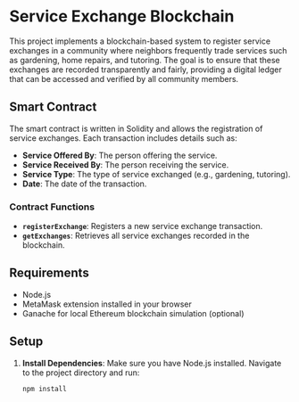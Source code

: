 # Service Exchange Blockchain

This project implements a blockchain-based system to register service exchanges in a community where neighbors frequently trade services such as gardening, home repairs, and tutoring. The goal is to ensure that these exchanges are recorded transparently and fairly, providing a digital ledger that can be accessed and verified by all community members.

## Smart Contract

The smart contract is written in Solidity and allows the registration of service exchanges. Each transaction includes details such as:

- **Service Offered By**: The person offering the service.
- **Service Received By**: The person receiving the service.
- **Service Type**: The type of service exchanged (e.g., gardening, tutoring).
- **Date**: The date of the transaction.

### Contract Functions

- **`registerExchange`**: Registers a new service exchange transaction.
- **`getExchanges`**: Retrieves all service exchanges recorded in the blockchain.

## Requirements

- Node.js
- MetaMask extension installed in your browser
- Ganache for local Ethereum blockchain simulation (optional)

## Setup

1. **Install Dependencies**:
   Make sure you have Node.js installed. Navigate to the project directory and run:

   ```bash
   npm install

